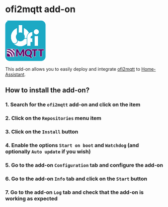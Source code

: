 # ofi2mqtt add-on

![](logo.png)

This add-on allows you to easily deploy and integrate [ofi2mqtt](https://github.com/mopi1402/ofi2mqtt) to [Home-Assistant](https://www.home-assistant.io/).

## How to install the add-on?

### 1. Search for the `ofi2mqtt` add-on and click on the item

### 2. Click on the `Repositories` menu item

### 3. Click on the `Install` button

### 4. Enable the options `Start on boot` and `Watchdog` (and optionally `Auto update` if you wish)

### 5. Go to the add-on `Configuration` tab and configure the add-on

### 6. Go to the add-on `Info` tab and click on the `Start` button

### 7. Go to the add-on `Log` tab and check that the add-on is working as expected
